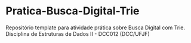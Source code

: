 # Pratica-Busca-Digital-Trie
Repositório template para atividade prática sobre Busca Digital com Trie. Disciplina de Estruturas de Dados II - DCC012 (DCC/UFJF)
